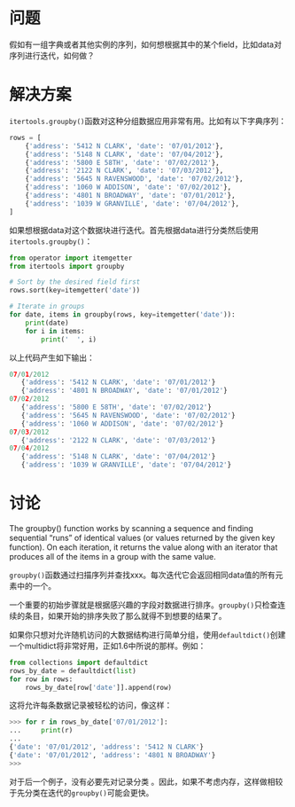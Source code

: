 
# 问题

假如有一组字典或者其他实例的序列，如何想根据其中的某个field，比如data对序列进行迭代，如何做？

# 解决方案

`itertools.groupby()`函数对这种分组数据应用非常有用。比如有以下字典序列：

```python
rows = [
    {'address': '5412 N CLARK', 'date': '07/01/2012'},
    {'address': '5148 N CLARK', 'date': '07/04/2012'},
    {'address': '5800 E 58TH', 'date': '07/02/2012'},
    {'address': '2122 N CLARK', 'date': '07/03/2012'},
    {'address': '5645 N RAVENSWOOD', 'date': '07/02/2012'},
    {'address': '1060 W ADDISON', 'date': '07/02/2012'},
    {'address': '4801 N BROADWAY', 'date': '07/01/2012'},
    {'address': '1039 W GRANVILLE', 'date': '07/04/2012'},
]
```

如果想根据data对这个数据块进行迭代。首先根据data进行分类然后使用`itertools.groupby()`：

```python
from operator import itemgetter
from itertools import groupby

# Sort by the desired field first
rows.sort(key=itemgetter('date'))

# Iterate in groups
for date, items in groupby(rows, key=itemgetter('date')):
    print(date)
    for i in items:
        print('  ', i)
```

以上代码产生如下输出：

```python
07/01/2012
   {'address': '5412 N CLARK', 'date': '07/01/2012'}
   {'address': '4801 N BROADWAY', 'date': '07/01/2012'}
07/02/2012
   {'address': '5800 E 58TH', 'date': '07/02/2012'}
   {'address': '5645 N RAVENSWOOD', 'date': '07/02/2012'}
   {'address': '1060 W ADDISON', 'date': '07/02/2012'}
07/03/2012
   {'address': '2122 N CLARK', 'date': '07/03/2012'}
07/04/2012
   {'address': '5148 N CLARK', 'date': '07/04/2012'}
   {'address': '1039 W GRANVILLE', 'date': '07/04/2012'}
```

# 讨论

The groupby() function works by scanning a sequence and finding sequential “runs” of identical values (or values returned by the given key function). On each iteration, it returns the value along with an iterator that produces all of the items in a group with the same value.

`groupby()`函数通过扫描序列并查找xxx。每次迭代它会返回相同data值的所有元素中的一个。

一个重要的初始步骤就是根据感兴趣的字段对数据进行排序。`groupby()`只检查连续的条目，如果开始的排序失败了那么就得不到想要的结果了。

如果你只想对允许随机访问的大数据结构进行简单分组，使用`defaultdict()`创建一个multidict将非常好用，正如1.6中所说的那样。例如：

```python
from collections import defaultdict
rows_by_date = defaultdict(list)
for row in rows:
    rows_by_date[row['date']].append(row)
```

这将允许每条数据记录被轻松的访问，像这样：

```python
>>> for r in rows_by_date['07/01/2012']:
...     print(r)
...
{'date': '07/01/2012', 'address': '5412 N CLARK'}
{'date': '07/01/2012', 'address': '4801 N BROADWAY'}
>>>
```
对于后一个例子，没有必要先对记录分类 。因此，如果不考虑内存，这样做相较于先分类在迭代的`groupby()`可能会更快。

